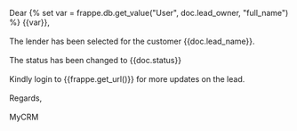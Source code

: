 Dear {% set var = frappe.db.get_value("User", doc.lead_owner, "full_name") %} {{var}},<br><br>
The lender has been selected for the customer {{doc.lead_name}}. <br><br>
The status has been changed to {{doc.status}}<br><br>
Kindly login to {{frappe.get_url()}} for more updates on the lead.<br><br>
Regards,<br><br>
MyCRM